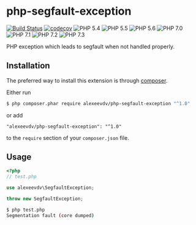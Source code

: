 # php-segfault-exception

[![Build Status](https://travis-ci.org/alexeevdv/php-segfault-exception.svg?branch=master)](https://travis-ci.org/alexeevdv/php-segfault-exception) 
[![codecov](https://codecov.io/gh/alexeevdv/php-segfault-exception/branch/master/graph/badge.svg)](https://codecov.io/gh/alexeevdv/php-segfault-exception)
![PHP 5.4](https://img.shields.io/badge/PHP-5.4-green.svg) 
![PHP 5.5](https://img.shields.io/badge/PHP-5.5-green.svg) 
![PHP 5.6](https://img.shields.io/badge/PHP-5.6-green.svg) 
![PHP 7.0](https://img.shields.io/badge/PHP-7.0-green.svg) 
![PHP 7.1](https://img.shields.io/badge/PHP-7.1-green.svg) 
![PHP 7.2](https://img.shields.io/badge/PHP-7.2-green.svg)
![PHP 7.3](https://img.shields.io/badge/PHP-7.3-green.svg)


PHP exception which leads to segfault when not handled properly.

## Installation

The preferred way to install this extension is through [composer](https://getcomposer.org/download/).

Either run

```bash
$ php composer.phar require alexeevdv/php-segfault-exception "^1.0"
```

or add

```
"alexeevdv/php-segfault-exception": "^1.0"
```

to the ```require``` section of your `composer.json` file.


## Usage

```php
<?php
// test.php

use alexeevdv\SegfaultException;

throw new SegfaultException;

```

```bash
$ php test.php 
Segmentation fault (core dumped)
```

